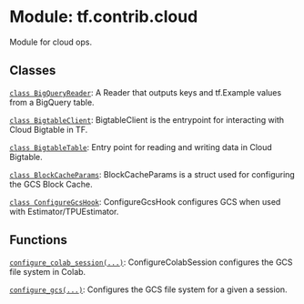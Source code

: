 <div itemscope itemtype="http://developers.google.com/ReferenceObject">
<meta itemprop="name" content="tf.contrib.cloud" />
<meta itemprop="path" content="Stable" />
</div>

# Module: tf.contrib.cloud

Module for cloud ops.

## Classes

[`class BigQueryReader`](../../tf/contrib/cloud/BigQueryReader.md): A Reader that outputs keys and tf.Example values from a BigQuery table.

[`class BigtableClient`](../../tf/contrib/cloud/BigtableClient.md): BigtableClient is the entrypoint for interacting with Cloud Bigtable in TF.

[`class BigtableTable`](../../tf/contrib/cloud/BigtableTable.md): Entry point for reading and writing data in Cloud Bigtable.

[`class BlockCacheParams`](../../tf/contrib/cloud/BlockCacheParams.md): BlockCacheParams is a struct used for configuring the GCS Block Cache.

[`class ConfigureGcsHook`](../../tf/contrib/cloud/ConfigureGcsHook.md): ConfigureGcsHook configures GCS when used with Estimator/TPUEstimator.

## Functions

[`configure_colab_session(...)`](../../tf/contrib/cloud/configure_colab_session.md): ConfigureColabSession configures the GCS file system in Colab.

[`configure_gcs(...)`](../../tf/contrib/cloud/configure_gcs.md): Configures the GCS file system for a given a session.

